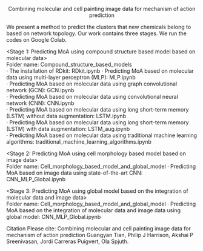 <p align="center">
Combining molecular and cell painting image data for mechanism of action prediction 
</p>

We present a method to predict the clusters that new chemicals belong to based on network topology. Our work contains three stages. We run the codes on Google Colab.  

<Stage 1: Predicting MoA using compound structure based model based on molecular data>   
Folder name: Compound_structure_based_models     
· The installation of RDkit: RDkit.ipynb
· Predicting MoA based on molecular data using multi-layer perceptron (MLP): MLP.ipynb   
· Predicting MoA based on molecular data using graph convolutional network (GCN): GCN.ipynb   
· Predicting MoA based on molecular data using convolutional neural network (CNN): CNN.ipynb   
· Predicting MoA based on molecular data using long short-term memory (LSTM) without data augmentation: LSTM.ipynb   
· Predicting MoA based on molecular data using long short-term memory (LSTM) with data augmentation: LSTM_aug.ipynb   
· Predicting MoA based on molecular data using traditional machine learning algorithms: traditional_machine_learning_algorithms.ipynb   

<Stage 2: Predicting MoA using cell morphology based model based on image data>   
Folder name: Cell_morphology_based_model_and_global_model 
· Predicting MoA based on image data using state-of-the-art CNN: CNN_MLP_Global.ipynb  

<Stage 3: Predicting MoA using global model based on the integration of molecular data and image data>  
Folder name: Cell_morphology_based_model_and_global_model
· Predicting MoA based on the integration of molecular data and image data using global model: CNN_MLP_Global.ipynb    

Citation
Please cite:
Combining molecular and cell painting image data for mechanism of action prediction
Guangyan Tian, Philip J Harrison, Akshai P Sreenivasan, Jordi Carreras Puigvert, Ola Spjuth.
